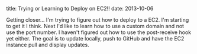 title: Trying or Learning to Deploy on EC2!!
date: 2013-10-06

Getting closer... I'm trying to figure out how to deploy to a EC2. I'm starting to get it I think. Next I'd like to learn how to use a custom domain and not use the port number. I haven't figured out how to use the post-receive hook yet either. The goal is to update locally, push to GitHub and have the EC2 instance pull and display updates.